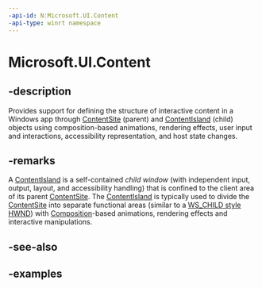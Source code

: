 ```yaml
---
-api-id: N:Microsoft.UI.Content
-api-type: winrt namespace
---
```


# Microsoft.UI.Content

## -description

Provides support for defining the structure of interactive content in a Windows app through [ContentSite](contentsite.md) (parent) and [ContentIsland](contentisland.md) (child) objects using composition-based animations, rendering effects, user input and interactions, accessibility representation, and host state changes.

## -remarks

A [ContentIsland](contentisland.md) is a self-contained *child window* (with independent input, output, layout, and accessibility handling) that is confined to the client area of its parent [ContentSite](contentsite.md). The [ContentIsland](contentisland.md) is typically used to divide the [ContentSite](contentsite.md) into separate functional areas (similar to a [WS_CHILD style HWND](https://docs.microsoft.com/en-us/windows/win32/winmsg/window-features#child-windows)) with [Composition](../microsoft.ui.composition/microsoft_ui_composition.md)-based animations, rendering effects and interactive manipulations.

## -see-also

## -examples
